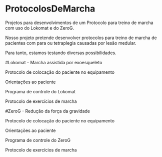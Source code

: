 # ProtocolosDeMarcha
Projetos para desenvolvimentos de um Protocolo para treino de marcha com uso do Lokomat e do ZeroG.

Nosso projeto pretende desenvolver protocolos para treino de marcha de pacientes com para ou tetraplegia causadas por lesão medular. 

Para tanto, estamos testando diversas possibilidades.

#Lokomat - Marcha assistida por exoesqueleto

  Protocolo de colocação do paciente no equipamento
  
  Orientações ao paciente
  
  Programa de controle do Lokomat
  
  Protocolo de exercícios de marcha


#ZeroG - Redução da força da gravidade

   Protocolo de colocação do paciente no equipamento
   
   Orientações ao paciente
   
   Programa de controle do ZeroG
   
   Protocolo de exercícios de marcha
